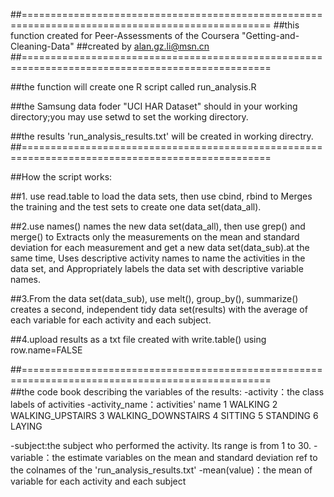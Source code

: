##=================================================================================================
##this function created for  Peer-Assessments of the Coursera "Getting-and-Cleaning-Data"
##created by alan.gz.li@msn.cn 
##=================================================================================================

##the function will create one R script called run_analysis.R

##the Samsung data foder "UCI HAR Dataset" should in your working directory;you may use setwd to set the working directory.

##the results 'run_analysis_results.txt' will be created in working directry.
##=================================================================================================

##How the script works:

##1. use read.table to load the data sets, then use cbind, rbind to Merges the training and the test sets to create one data set(data_all).

##2.use names() names the new data set(data_all), then use grep() and merge() to Extracts only the measurements on the mean and standard deviation for each measurement and get a new data set(data_sub).at the same time, Uses descriptive activity names to name the activities in the data set, and Appropriately labels the data set with descriptive variable names. 

##3.From the data set(data_sub), use melt(), group_by(), summarize() creates a second, independent tidy data set(results) with the average of each variable for each activity and each subject. 

##4.upload results as a txt file created with write.table() using row.name=FALSE

##=================================================================================================        
##the code book describing the variables of the results: 
-activity：the class labels of activities 
-activity_name：activities' name
        1 WALKING
        2 WALKING_UPSTAIRS
        3 WALKING_DOWNSTAIRS
        4 SITTING
        5 STANDING
        6 LAYING

-subject:the subject who performed the activity. 
        Its range is from 1 to 30. 
-variable：the estimate variables on the mean and standard deviation 
        ref to the colnames of the 'run_analysis_results.txt'
-mean(value)：the mean of variable for each activity and each subject
